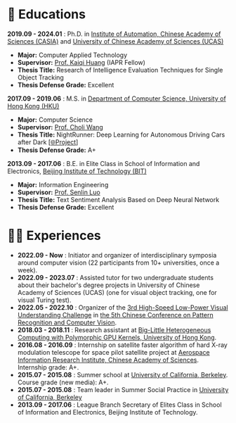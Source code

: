 # 📖 Educations

**2019.09 - 2024.01** : Ph.D. in [Institute of Automation, Chinese Academy of Sciences (CASIA)](http://english.ia.cas.cn/) and [University of Chinese Academy of Sciences (UCAS)](https://english.ucas.ac.cn/)
- **Major:** Computer Applied Technology
- **Supervisor:** [Prof. Kaiqi Huang](https://people.ucas.ac.cn/~huangkaiqi) (IAPR Fellow)
- **Thesis Title:** Research of Intelligence Evaluation Techniques for Single Object Tracking
- **Thesis Defense Grade:** Excellent

**2017.09 - 2019.06** : M.S. in [Department of Computer Science, University of Hong Kong (HKU)](https://www.cs.hku.hk/)
- **Major:** Computer Science
- **Supervisor:** [Prof. Choli Wang](https://www.cs.hku.hk/people/academic-staff/clwang)
- **Thesis Title:** NightRunner: Deep Learning for Autonomous Driving Cars after Dark [[🌐Project](https://github.com/huuuuusy/Darknet-Cross)]
- **Thesis Defense Grade:** A+

**2013.09 - 2017.06** : B.E. in Elite Class in School of Information and Electronics, [Beijing Institute of Technology (BIT)](https://english.bit.edu.cn/)
- **Major:** Information Engineering
- **Supervisor:** [Prof. Senlin Luo](https://cst.bit.edu.cn/szdw/jsml/bssds/a21187d873b645839fdd996387c79efa.htm)
- **Thesis Title:** Text Sentiment Analysis Based on Deep Neural Network 
- **Thesis Defense Grade:** Excellent

# 👩‍💻 Experiences

- **2022.09 - Now** : Initiator and organizer of interdisciplinary symposia around computer vision (22 participants from 10+ universities, once a week).
- **2022.09 - 2023.07** : Assisted tutor for two undergraduate students about their bachelor's degree projects in University of Chinese Academy of Sciences (UCAS) (one for visual object tracking, one for visual Turing test).
- **2022.05 - 2022.10** : Organizer of the [3rd High-Speed Low-Power Visual Understanding Challenge](http://hislopvision.aitestunion.com/) in [the 5th Chinese Conference on Pattern Recognition and Computer Vision](http://www.prcv.cn/).
- **2018.03 - 2018.11** : Research assistant at [Big-Little Heterogeneous Computing with Polymorphic GPU Kernels, University of Hong Kong](https://i.cs.hku.hk/~clwang/big_little_GPU.htm).
- **2016.08 - 2016.09** : Internship on satellite faster algorithm of hard X-ray modulation telescope for space pilot satellite project at [Aerospace Information Research Institute, Chinese Academy of Sciences](http://english.aircas.ac.cn/). Internship grade: A+.
- **2015.07 - 2015.08** : Summer school at [University of California, Berkeley](https://www.berkeley.edu/). Course grade (new media): A+.
- **2015.07 - 2015.08** : Team leader in Summer Social Practice in [University of California, Berkeley](https://www.berkeley.edu/)
- **2013.09 - 2017.06** : League Branch Secretary of Elites Class in School of Information and Electronics, Beijing Institute of Technology.
